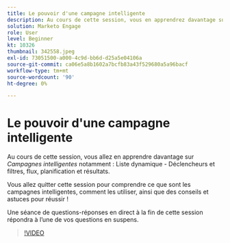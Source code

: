 ```yaml
---
title: Le pouvoir d'une campagne intelligente
description: Au cours de cette session, vous en apprendrez davantage sur les campagnes intelligentes, notamment la liste dynamique - Déclencheurs et filtres, Flux, Planification et Résultats.
solution: Marketo Engage
role: User
level: Beginner
kt: 10326
thumbnail: 342558.jpeg
exl-id: 73051500-a000-4c9d-bb6d-d25a5e04106a
source-git-commit: ca06e5a8b1602a7bcfb83a43f529680a5a96bacf
workflow-type: tm+mt
source-wordcount: '90'
ht-degree: 0%

---
```


# Le pouvoir d&#39;une campagne intelligente

Au cours de cette session, vous allez en apprendre davantage sur *Campagnes intelligentes* notamment : Liste dynamique - Déclencheurs et filtres, flux, planification et résultats.

Vous allez quitter cette session pour comprendre ce que sont les campagnes intelligentes, comment les utiliser, ainsi que des conseils et astuces pour réussir !

Une séance de questions-réponses en direct à la fin de cette session répondra à l’une de vos questions en suspens.

>[!VIDEO](https://video.tv.adobe.com/v/342558/?quality=12&learn=on)

